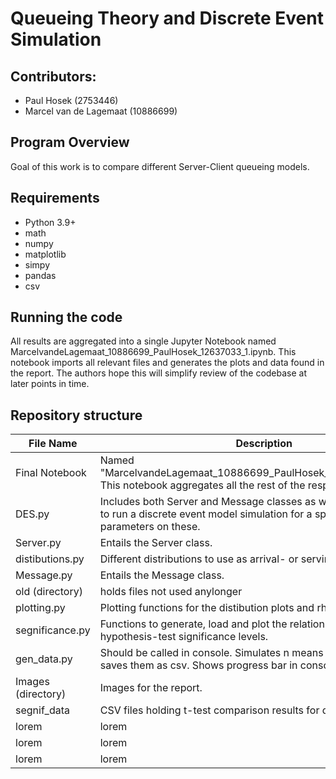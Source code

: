 # Queueing Theory and Discrete Event Simulation


## Contributors:

* Paul Hosek (2753446)
* Marcel van de Lagemaat (10886699)

## Program Overview
Goal of this work is to compare different Server-Client queueing models.

## Requirements
* Python 3.9+
* math
* numpy
* matplotlib
* simpy
* pandas
* csv

## Running the code

All results are aggregated into a single Jupyter Notebook named MarcelvandeLagemaat_10886699_PaulHosek_12637033_1.ipynb.
This notebook imports all relevant files and generates the plots and data found in the report.
The authors hope this will simplify review of the codebase at later points in time.

## Repository structure


| File Name           | Description                                                                                                                                                                                          |
|---------------------|------------------------------------------------------------------------------------------------------------------------------------------------------------------------------------------------------|
|Final Notebook | Named "MarcelvandeLagemaat_10886699_PaulHosek_12637033_1.ipynb". This notebook aggregates all the rest of the respository.|
| DES.py   | Includes both Server and Message classes as well as des_simulation to run a discrete event model simulation for a specific queue and parameters on these.                                                                    |
| Server.py     | Entails the Server class.  |
| distibutions.py     | Different distributions to use as arrival- or serving-rates distibutions. |
| Message.py     | Entails the Message class. |
| old (directory)     | holds files not used anylonger |
| plotting.py     | Plotting functions for the distibution plots and rho by waiting time. |
| segnificance.py     | Functions to generate, load and plot the relation between rho and hypothesis-test significance levels. |
| gen_data.py     | Should be called in console. Simulates n means for different rhos and saves them as csv. Shows progress bar in console. |
| Images (directory)     | Images for the report. |
| segnif_data | CSV files holding t-test comparison results for different models. |
| lorem | lorem |
| lorem | lorem |
| lorem | lorem |
